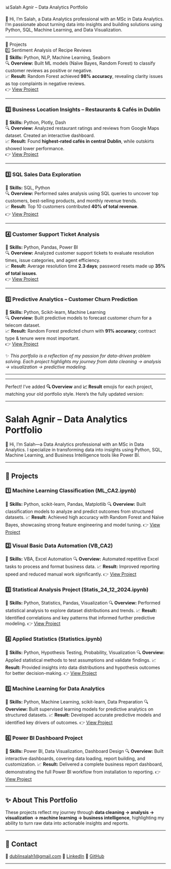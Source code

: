  📊Salah Agnir – Data Analytics Portfolio  
 

👋 Hi, I’m Salah, a Data Analytics professional with an MSc in Data Analytics.  
I’m passionate about turning data into insights and building solutions using Python, SQL, Machine Learning, and Data Visualization.  

---

🔹 Projects  
1️⃣ Sentiment Analysis of Recipe Reviews  
📌 **Skills:** Python, NLP, Machine Learning, Seaborn  
🔍 **Overview:** Built ML models (Naïve Bayes, Random Forest) to classify customer reviews as positive or negative.  
📈 **Result:** Random Forest achieved **98% accuracy**, revealing clarity issues as top complaints in negative reviews.  
👉 [View Project](link-to-your-project-folder)  

---

### 2️⃣ Business Location Insights – Restaurants & Cafés in Dublin  
📌 **Skills:** Python, Plotly, Dash  
🔍 **Overview:** Analyzed restaurant ratings and reviews from Google Maps dataset. Created an interactive dashboard.  
📈 **Result:** Found **highest-rated cafés in central Dublin**, while outskirts showed lower performance.  
👉 [View Project](link-to-your-project-folder)  

---

### 3️⃣ SQL Sales Data Exploration  
📌 **Skills:** SQL, Python  
🔍 **Overview:** Performed sales analysis using SQL queries to uncover top customers, best-selling products, and monthly revenue trends.  
📈 **Result:** Top 10 customers contributed **40% of total revenue**.  
👉 [View Project](link-to-your-project-folder)  

---

### 4️⃣ Customer Support Ticket Analysis  
📌 **Skills:** Python, Pandas, Power BI  
🔍 **Overview:** Analyzed customer support tickets to evaluate resolution times, issue categories, and agent efficiency.  
📈 **Result:** Average resolution time **2.3 days**; password resets made up **35% of total issues**.  
👉 [View Project](link-to-your-project-folder)  

---

### 5️⃣ Predictive Analytics – Customer Churn Prediction  
📌 **Skills:** Python, Scikit-learn, Machine Learning  
🔍 **Overview:** Built predictive models to forecast customer churn for a telecom dataset.  
📈 **Result:** Random Forest predicted churn with **91% accuracy**; contract type & tenure were most important.  
👉 [View Project](link-to-your-project-folder)  



✨ *This portfolio is a reflection of my passion for data-driven problem solving. Each project highlights my journey from data cleaning → analysis → visualization → predictive modeling.*

---



---

Perfect! I’ve added **🔍 Overview** and **📈 Result** emojis for each project, matching your old portfolio style. Here’s the fully updated version:

---

# Salah Agnir – Data Analytics Portfolio

👋 Hi, I’m Salah—a Data Analytics professional with an MSc in Data Analytics. I specialize in transforming data into insights using Python, SQL, Machine Learning, and Business Intelligence tools like Power BI.

---

## 🔹 Projects

### 1️⃣ Machine Learning Classification (ML\_CA2.ipynb)

📌 **Skills:** Python, scikit-learn, Pandas, Matplotlib
🔍 **Overview:** Built classification models to analyze and predict outcomes from structured datasets.
📈 **Result:** Achieved high accuracy with Random Forest and Naïve Bayes, showcasing strong feature engineering and model tuning.
👉 [View Project](#)

### 2️⃣ Visual Basic Data Automation (VB\_CA2)

📌 **Skills:** VBA, Excel Automation
🔍 **Overview:** Automated repetitive Excel tasks to process and format business data.
📈 **Result:** Improved reporting speed and reduced manual work significantly.
👉 [View Project](#)

### 3️⃣ Statistical Analysis Project (Statis\_24\_12\_2024.ipynb)

📌 **Skills:** Python, Statistics, Pandas, Visualization
🔍 **Overview:** Performed statistical analysis to explore dataset distributions and trends.
📈 **Result:** Identified correlations and key patterns that informed further predictive modeling.
👉 [View Project](#)

### 4️⃣ Applied Statistics (Statistics.ipynb)

📌 **Skills:** Python, Hypothesis Testing, Probability, Visualization
🔍 **Overview:** Applied statistical methods to test assumptions and validate findings.
📈 **Result:** Provided insights into data distributions and hypothesis outcomes for better decision-making.
👉 [View Project](#)

### 5️⃣ Machine Learning for Data Analytics

📌 **Skills:** Python, Machine Learning, scikit-learn, Data Preparation
🔍 **Overview:** Built supervised learning models for predictive analytics on structured datasets.
📈 **Result:** Developed accurate predictive models and identified key drivers of outcomes.
👉 [View Project](#)

### 6️⃣ Power BI Dashboard Project

📌 **Skills:** Power BI, Data Visualization, Dashboard Design
🔍 **Overview:** Built interactive dashboards, covering data loading, report building, and customization.
📈 **Result:** Delivered a complete business report dashboard, demonstrating the full Power BI workflow from installation to reporting.
👉 [View Project](#)

---

## ✨ About This Portfolio

These projects reflect my journey through **data cleaning → analysis → visualization → machine learning → business intelligence**, highlighting my ability to turn raw data into actionable insights and reports.

---

## 🔹 Contact

📧 [dublinsalah1@gmail.com](mailto:dublinsalah1@gmail.com)
🔗 [LinkedIn](#)
🔗 [GitHub](#)

---


